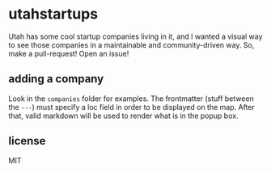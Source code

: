 utahstartups
============

Utah has some cool startup companies living in it, and I wanted a visual way to see those companies in a maintainable and community-driven way. So, make a pull-request! Open an issue!

## adding a company

Look in the `companies` folder for examples. The frontmatter (stuff between the `---`) must specify a loc field in order to be displayed on the map. After that, valid markdown will be used to render what is in the popup box.

## license

MIT
